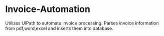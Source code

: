 # Invoice-Automation
Utilizes UIPath to automate invoice processing.
Parses invoice information from pdf,word,excel and inserts them into database.

